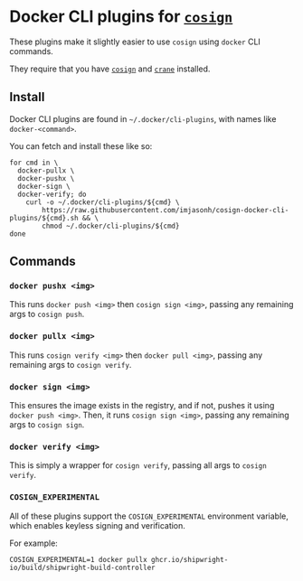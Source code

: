 # Docker CLI plugins for [`cosign`](https://github.com/sigstore/cosign)

These plugins make it slightly easier to use `cosign` using `docker` CLI commands.

They require that you have [`cosign`](https://docs.sigstore.dev/cosign/installation/) and [`crane`](https://github.com/google/go-containerregistry/tree/main/cmd/crane#installation) installed.

## Install

Docker CLI plugins are found in `~/.docker/cli-plugins`, with names like `docker-<command>`.

You can fetch and install these like so:

```
for cmd in \
  docker-pullx \
  docker-pushx \
  docker-sign \
  docker-verify; do
    curl -o ~/.docker/cli-plugins/${cmd} \
        https://raw.githubusercontent.com/imjasonh/cosign-docker-cli-plugins/${cmd}.sh && \
        chmod ~/.docker/cli-plugins/${cmd}
done
```

## Commands

### `docker pushx <img>`

This runs `docker push <img>` then `cosign sign <img>`, passing any remaining args to `cosign push`.

### `docker pullx <img>`

This runs `cosign verify <img>` then `docker pull <img>`, passing any remaining args to `cosign verify`.

### `docker sign <img>`

This ensures the image exists in the registry, and if not, pushes it using `docker push <img>`.
Then, it runs `cosign sign <img>`, passing any remaining args to `cosign sign`.

### `docker verify <img>`

This is simply a wrapper for `cosign verify`, passing all args to `cosign verify`.

### `COSIGN_EXPERIMENTAL`

All of these plugins support the `COSIGN_EXPERIMENTAL` environment variable, which enables keyless signing and verification.

For example:

```
COSIGN_EXPERIMENTAL=1 docker pullx ghcr.io/shipwright-io/build/shipwright-build-controller
```
